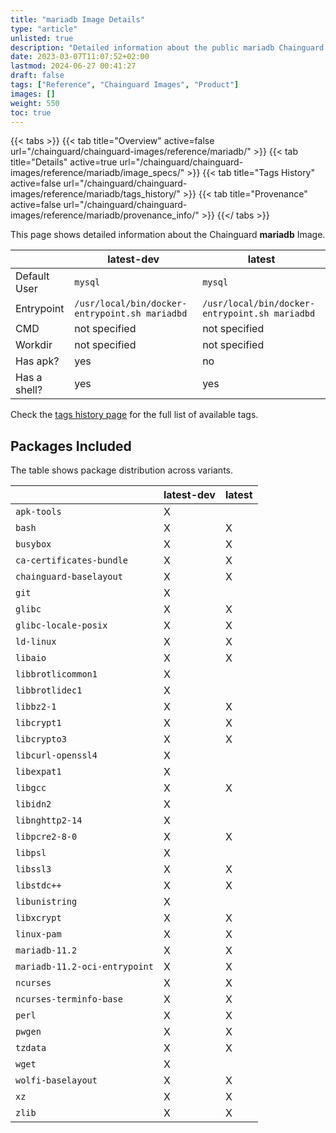 ```yaml
---
title: "mariadb Image Details"
type: "article"
unlisted: true
description: "Detailed information about the public mariadb Chainguard Image."
date: 2023-03-07T11:07:52+02:00
lastmod: 2024-06-27 00:41:27
draft: false
tags: ["Reference", "Chainguard Images", "Product"]
images: []
weight: 550
toc: true
---
```


{{< tabs >}}
{{< tab title="Overview" active=false url="/chainguard/chainguard-images/reference/mariadb/" >}}
{{< tab title="Details" active=true url="/chainguard/chainguard-images/reference/mariadb/image_specs/" >}}
{{< tab title="Tags History" active=false url="/chainguard/chainguard-images/reference/mariadb/tags_history/" >}}
{{< tab title="Provenance" active=false url="/chainguard/chainguard-images/reference/mariadb/provenance_info/" >}}
{{</ tabs >}}

This page shows detailed information about the Chainguard **mariadb** Image.

|              | latest-dev                                     | latest                                         |
|--------------|------------------------------------------------|------------------------------------------------|
| Default User | `mysql`                                        | `mysql`                                        |
| Entrypoint   | `/usr/local/bin/docker-entrypoint.sh mariadbd` | `/usr/local/bin/docker-entrypoint.sh mariadbd` |
| CMD          | not specified                                  | not specified                                  |
| Workdir      | not specified                                  | not specified                                  |
| Has apk?     | yes                                            | no                                             |
| Has a shell? | yes                                            | yes                                            |

Check the [tags history page](/chainguard/chainguard-images/reference/mariadb/tags_history/) for the full list of available tags.

## Packages Included
The table shows package distribution across variants.

|                               | latest-dev | latest |
|-------------------------------|------------|--------|
| `apk-tools`                   | X          |        |
| `bash`                        | X          | X      |
| `busybox`                     | X          | X      |
| `ca-certificates-bundle`      | X          | X      |
| `chainguard-baselayout`       | X          | X      |
| `git`                         | X          |        |
| `glibc`                       | X          | X      |
| `glibc-locale-posix`          | X          | X      |
| `ld-linux`                    | X          | X      |
| `libaio`                      | X          | X      |
| `libbrotlicommon1`            | X          |        |
| `libbrotlidec1`               | X          |        |
| `libbz2-1`                    | X          | X      |
| `libcrypt1`                   | X          | X      |
| `libcrypto3`                  | X          | X      |
| `libcurl-openssl4`            | X          |        |
| `libexpat1`                   | X          |        |
| `libgcc`                      | X          | X      |
| `libidn2`                     | X          |        |
| `libnghttp2-14`               | X          |        |
| `libpcre2-8-0`                | X          | X      |
| `libpsl`                      | X          |        |
| `libssl3`                     | X          | X      |
| `libstdc++`                   | X          | X      |
| `libunistring`                | X          |        |
| `libxcrypt`                   | X          | X      |
| `linux-pam`                   | X          | X      |
| `mariadb-11.2`                | X          | X      |
| `mariadb-11.2-oci-entrypoint` | X          | X      |
| `ncurses`                     | X          | X      |
| `ncurses-terminfo-base`       | X          | X      |
| `perl`                        | X          | X      |
| `pwgen`                       | X          | X      |
| `tzdata`                      | X          | X      |
| `wget`                        | X          |        |
| `wolfi-baselayout`            | X          | X      |
| `xz`                          | X          | X      |
| `zlib`                        | X          | X      |


